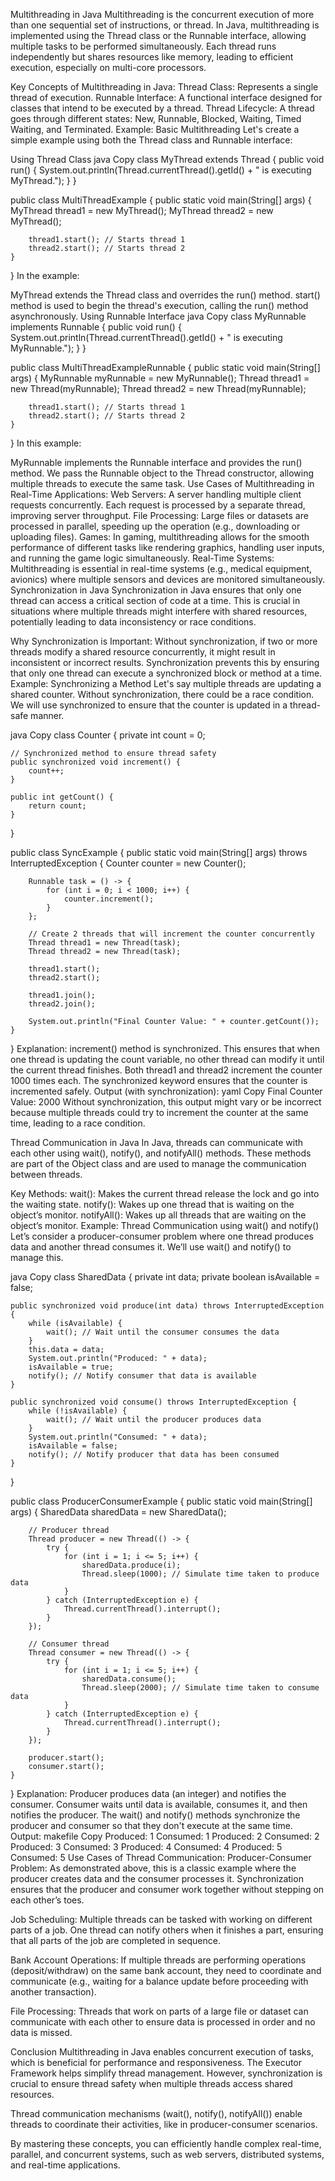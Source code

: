 Multithreading in Java
Multithreading is the concurrent execution of more than one sequential set of instructions, or thread. In Java, multithreading is implemented using the Thread class or the Runnable interface, allowing multiple tasks to be performed simultaneously. Each thread runs independently but shares resources like memory, leading to efficient execution, especially on multi-core processors.

Key Concepts of Multithreading in Java:
Thread Class: Represents a single thread of execution.
Runnable Interface: A functional interface designed for classes that intend to be executed by a thread.
Thread Lifecycle: A thread goes through different states: New, Runnable, Blocked, Waiting, Timed Waiting, and Terminated.
Example: Basic Multithreading
Let's create a simple example using both the Thread class and Runnable interface:

Using Thread Class
java
Copy
class MyThread extends Thread {
    public void run() {
        System.out.println(Thread.currentThread().getId() + " is executing MyThread.");
    }
}

public class MultiThreadExample {
    public static void main(String[] args) {
        MyThread thread1 = new MyThread();
        MyThread thread2 = new MyThread();
        
        thread1.start(); // Starts thread 1
        thread2.start(); // Starts thread 2
    }
}
In the example:

MyThread extends the Thread class and overrides the run() method.
start() method is used to begin the thread's execution, calling the run() method asynchronously.
Using Runnable Interface
java
Copy
class MyRunnable implements Runnable {
    public void run() {
        System.out.println(Thread.currentThread().getId() + " is executing MyRunnable.");
    }
}

public class MultiThreadExampleRunnable {
    public static void main(String[] args) {
        MyRunnable myRunnable = new MyRunnable();
        Thread thread1 = new Thread(myRunnable);
        Thread thread2 = new Thread(myRunnable);

        thread1.start(); // Starts thread 1
        thread2.start(); // Starts thread 2
    }
}
In this example:

MyRunnable implements the Runnable interface and provides the run() method.
We pass the Runnable object to the Thread constructor, allowing multiple threads to execute the same task.
Use Cases of Multithreading in Real-Time Applications:
Web Servers: A server handling multiple client requests concurrently. Each request is processed by a separate thread, improving server throughput.
File Processing: Large files or datasets are processed in parallel, speeding up the operation (e.g., downloading or uploading files).
Games: In gaming, multithreading allows for the smooth performance of different tasks like rendering graphics, handling user inputs, and running the game logic simultaneously.
Real-Time Systems: Multithreading is essential in real-time systems (e.g., medical equipment, avionics) where multiple sensors and devices are monitored simultaneously.
Synchronization in Java
Synchronization in Java ensures that only one thread can access a critical section of code at a time. This is crucial in situations where multiple threads might interfere with shared resources, potentially leading to data inconsistency or race conditions.

Why Synchronization is Important:
Without synchronization, if two or more threads modify a shared resource concurrently, it might result in inconsistent or incorrect results.
Synchronization prevents this by ensuring that only one thread can execute a synchronized block or method at a time.
Example: Synchronizing a Method
Let's say multiple threads are updating a shared counter. Without synchronization, there could be a race condition. We will use synchronized to ensure that the counter is updated in a thread-safe manner.

java
Copy
class Counter {
    private int count = 0;

    // Synchronized method to ensure thread safety
    public synchronized void increment() {
        count++;
    }

    public int getCount() {
        return count;
    }
}

public class SyncExample {
    public static void main(String[] args) throws InterruptedException {
        Counter counter = new Counter();

        Runnable task = () -> {
            for (int i = 0; i < 1000; i++) {
                counter.increment();
            }
        };

        // Create 2 threads that will increment the counter concurrently
        Thread thread1 = new Thread(task);
        Thread thread2 = new Thread(task);

        thread1.start();
        thread2.start();

        thread1.join();
        thread2.join();

        System.out.println("Final Counter Value: " + counter.getCount());
    }
}
Explanation:
increment() method is synchronized. This ensures that when one thread is updating the count variable, no other thread can modify it until the current thread finishes.
Both thread1 and thread2 increment the counter 1000 times each. The synchronized keyword ensures that the counter is incremented safely.
Output (with synchronization):
yaml
Copy
Final Counter Value: 2000
Without synchronization, this output might vary or be incorrect because multiple threads could try to increment the counter at the same time, leading to a race condition.

Thread Communication in Java
In Java, threads can communicate with each other using wait(), notify(), and notifyAll() methods. These methods are part of the Object class and are used to manage the communication between threads.

Key Methods:
wait(): Makes the current thread release the lock and go into the waiting state.
notify(): Wakes up one thread that is waiting on the object’s monitor.
notifyAll(): Wakes up all threads that are waiting on the object’s monitor.
Example: Thread Communication using wait() and notify()
Let’s consider a producer-consumer problem where one thread produces data and another thread consumes it. We’ll use wait() and notify() to manage this.

java
Copy
class SharedData {
    private int data;
    private boolean isAvailable = false;

    public synchronized void produce(int data) throws InterruptedException {
        while (isAvailable) {
            wait(); // Wait until the consumer consumes the data
        }
        this.data = data;
        System.out.println("Produced: " + data);
        isAvailable = true;
        notify(); // Notify consumer that data is available
    }

    public synchronized void consume() throws InterruptedException {
        while (!isAvailable) {
            wait(); // Wait until the producer produces data
        }
        System.out.println("Consumed: " + data);
        isAvailable = false;
        notify(); // Notify producer that data has been consumed
    }
}

public class ProducerConsumerExample {
    public static void main(String[] args) {
        SharedData sharedData = new SharedData();

        // Producer thread
        Thread producer = new Thread(() -> {
            try {
                for (int i = 1; i <= 5; i++) {
                    sharedData.produce(i);
                    Thread.sleep(1000); // Simulate time taken to produce data
                }
            } catch (InterruptedException e) {
                Thread.currentThread().interrupt();
            }
        });

        // Consumer thread
        Thread consumer = new Thread(() -> {
            try {
                for (int i = 1; i <= 5; i++) {
                    sharedData.consume();
                    Thread.sleep(2000); // Simulate time taken to consume data
                }
            } catch (InterruptedException e) {
                Thread.currentThread().interrupt();
            }
        });

        producer.start();
        consumer.start();
    }
}
Explanation:
Producer produces data (an integer) and notifies the consumer.
Consumer waits until data is available, consumes it, and then notifies the producer.
The wait() and notify() methods synchronize the producer and consumer so that they don't execute at the same time.
Output:
makefile
Copy
Produced: 1
Consumed: 1
Produced: 2
Consumed: 2
Produced: 3
Consumed: 3
Produced: 4
Consumed: 4
Produced: 5
Consumed: 5
Use Cases of Thread Communication:
Producer-Consumer Problem: As demonstrated above, this is a classic example where the producer creates data and the consumer processes it. Synchronization ensures that the producer and consumer work together without stepping on each other’s toes.

Job Scheduling: Multiple threads can be tasked with working on different parts of a job. One thread can notify others when it finishes a part, ensuring that all parts of the job are completed in sequence.

Bank Account Operations: If multiple threads are performing operations (deposit/withdraw) on the same bank account, they need to coordinate and communicate (e.g., waiting for a balance update before proceeding with another transaction).

File Processing: Threads that work on parts of a large file or dataset can communicate with each other to ensure data is processed in order and no data is missed.

Conclusion
Multithreading in Java enables concurrent execution of tasks, which is beneficial for performance and responsiveness. The Executor Framework helps simplify thread management. However, synchronization is crucial to ensure thread safety when multiple threads access shared resources.

Thread communication mechanisms (wait(), notify(), notifyAll()) enable threads to coordinate their activities, like in producer-consumer scenarios.

By mastering these concepts, you can efficiently handle complex real-time, parallel, and concurrent systems, such as web servers, distributed systems, and real-time applications.